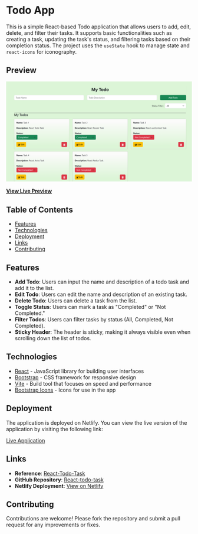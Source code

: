 # Todo App

This is a simple React-based Todo application that allows users to add, edit, delete, and filter their tasks. It supports basic functionalities such as creating a task, updating the task's status, and filtering tasks based on their completion status. The project uses the `useState` hook to manage state and `react-icons` for iconography.

## Preview

[![Landing Page Preview](https://github.com/gokulselvam2911/React-todo-task/blob/main/Screenshot%202024-10-03%20015503.png)](https://gkl-task-to-do.netlify.app/)

**[View Live Preview](https://gkl-task-to-do.netlify.app/)**

## Table of Contents
- [Features](#features)
- [Technologies](#technologies)
- [Deployment](#deployment)
- [Links](#links)
- [Contributing](#contributing)

## Features

- **Add Todo**: Users can input the name and description of a todo task and add it to the list.
- **Edit Todo**: Users can edit the name and description of an existing task.
- **Delete Todo**: Users can delete a task from the list.
- **Toggle Status**: Users can mark a task as "Completed" or "Not Completed."
- **Filter Todos**: Users can filter tasks by status (All, Completed, Not Completed).
- **Sticky Header**: The header is sticky, making it always visible even when scrolling down the list of todos.

## Technologies
- [React](https://reactjs.org/) - JavaScript library for building user interfaces
- [Bootstrap](https://getbootstrap.com/) - CSS framework for responsive design
- [Vite](https://vitejs.dev/) - Build tool that focuses on speed and performance
- [Bootstrap Icons](https://icons.getbootstrap.com/) - Icons for use in the app

## Deployment

The application is deployed on Netlify. You can view the live version of the application by visiting the following link:

[Live Application]()

## Links
- **Reference**: [React-Todo-Task](https://docs.google.com/document/d/1frCM6keoI6YKQqxm0XbgEP2CCZjDH5Zi8wEp_NXtk2g/edit)
- **GitHub Repository**: [React-todo-task](https://github.com/gokulselvam2911/React-todo-task.git)
- **Netlify Deployment**: [View on Netlify](https://gkl-task-to-do.netlify.app/)

## Contributing
Contributions are welcome! Please fork the repository and submit a pull request for any improvements or fixes.
